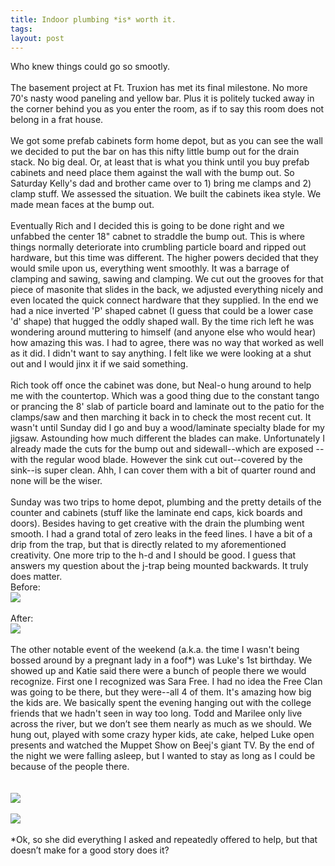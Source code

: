 ```yaml
---
title: Indoor plumbing *is* worth it.
tags: 
layout: post
---
```

Who knew things could go so smootly.<br /><br />The basement project at Ft. Truxion has met its final milestone.  No more 70's nasty wood paneling and yellow bar. Plus it is politely tucked away in the corner behind you as you enter the room, as if to say this room does not belong in a frat house. <br /><br />We got some prefab cabinets form home depot, but as you can see the wall we decided to put the bar on has this nifty little bump out for the drain stack.  No big deal.  Or, at least that is what you think until you buy prefab cabinets and need place them against the wall with the bump out.  So Saturday Kelly's dad and brother came over to 1) bring me clamps and 2) clamp stuff.  We assessed the situation.  We built the cabinets ikea style.  We made mean faces at the bump out.  <br /><br />Eventually Rich and I decided this is going to be done right and we unfabbed the center 18" cabnet to straddle the bump out.  This is where things normally deteriorate into crumbling particle board and ripped out hardware, but this time was different.  The higher powers decided that they would smile upon us, everything went smoothly.  It was a barrage of clamping and sawing, sawing and clamping.  We cut out the grooves for that piece of masonite that slides in the back, we adjusted everything nicely and even located the quick connect hardware that they supplied.  In the end we had a nice inverted 'P' shaped cabnet (I guess that could be a lower case 'd' shape) that hugged the oddly shaped wall.  By the time rich left he was wondering around muttering to himself (and anyone else who would hear) how amazing this was.  I had to agree, there was no way that worked as well as it did. I didn't want to say anything.  I felt like we were looking at a shut out and I would jinx it if we said something. <br /><br />Rich took off once the cabinet was done, but Neal-o hung around to help me with the countertop.  Which was a good thing due to the constant tango or prancing the 8' slab of particle board and laminate out to the patio for the clamps/saw and then marching it back in to check the most recent cut.  It wasn't until Sunday did I go and buy a wood/laminate specialty blade for my jigsaw.  Astounding how much different the blades can make.  Unfortunately I already made the cuts for the bump out and sidewall--which are exposed --with the regular wood blade.  However the sink cut out--covered by the sink--is super clean.  Ahh, I can cover them with a bit of quarter round and none will be the wiser.  <br /><br />Sunday was two trips to home depot, plumbing and the pretty details of the counter and cabinets (stuff like the laminate end caps, kick boards and doors).  Besides having to get creative with the drain the plumbing went smooth. I had a grand total of zero leaks in the feed lines.  I have a bit of a drip from the trap, but that is directly related to my aforementioned creativity.  One more trip to the h-d and I should be good.  I guess that answers my question about the j-trap being mounted backwards.  It truly does matter.   <br />Before:<br /><img src="http://fuzzymonk.com/photos/blog/image/595/truxion08.jpeg" class="picture"><br /><br />After:<br /><img src="http://fuzzymonk.com/photos/destruction_at_truxion/image/595/IMG_2130.jpg" class="picture"><br /><br />The other notable event of the weekend (a.k.a. the time I wasn't being bossed around by a pregnant lady in a foof*) was Luke's 1st birthday.  We showed up and Katie said there were a bunch of people there we would recognize.  First one I recognized was Sara Free.  I had no idea the Free Clan was going to be there, but they were--all 4 of them.  It's amazing how big the kids are.  We basically spent the evening hanging out with the college friends that we hadn't seen in way too long.  Todd and Marilee only live across the river, but we don’t see them nearly as much as we should. We hung out, played with some crazy hyper kids, ate cake, helped Luke open presents and watched the Muppet Show on Beej's giant TV.  By the end of the night we were falling asleep, but I wanted to stay as long as I could be because of the people there. <br /><br /><br /><img src="http://fuzzymonk.com/photos/friends/Luke1stBday/image/595/IMG_2056.jpg" class="picture"><br /><br /><img src="http://fuzzymonk.com/photos/friends/Luke1stBday/image/595/IMG_2109.jpg" class="picture"><br /><br />*Ok, so she did everything I asked and repeatedly offered to help, but that doesn’t make for a good story does it?<br />

